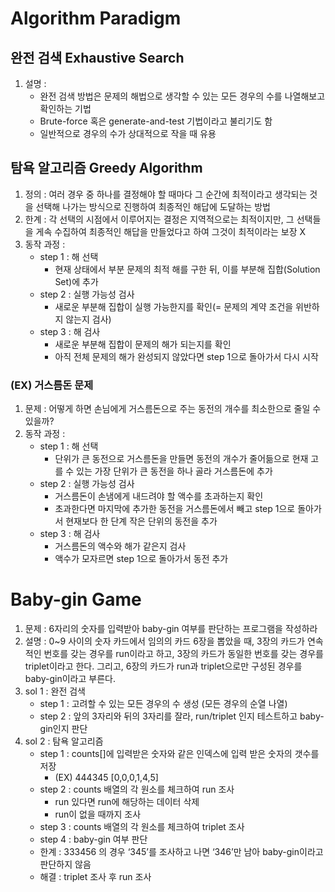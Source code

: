 # Algorithm Paradigm

## 완전 검색 Exhaustive Search
1. 설명 :
    - 완전 검색 방법은 문제의 해법으로 생각할 수 있는 모든 경우의 수를 나열해보고 확인하는 기법
    - Brute-force 혹은 generate-and-test 기법이라고 불리기도 함
    - 일반적으로 경우의 수가 상대적으로 작을 때 유용

## 탐욕 알고리즘 Greedy Algorithm

1. 정의 : 여러 경우 중 하나를 결정해야 할 때마다 그 순간에 최적이라고 생각되는 것을 선택해 나가는 방식으로 진행하여 최종적인 해답에 도달하는 방법
2. 한계 : 각 선택의 시점에서 이루어지는 결정은 지역적으로는 최적이지만, 그 선택들을 게속 수집하여 최종적인 해답을 만들었다고 하여 그것이 최적이라는 보장 X
3. 동작 과정 :
    - step 1 : 해 선택
        - 현재 상태에서 부분 문제의 최적 해를 구한 뒤, 이를 부분해 집합(Solution Set)에 추가
    - step 2 : 실행 가능성 검사
        - 새로운 부분해 집합이 실행 가능한지를 확인(= 문제의 계약 조건을 위반하지 않는지 검사)
    - step 3 : 해 검사
        - 새로운 부분해 집합이 문제의 해가 되는지를 확인
        - 아직 전체 문제의 해가 완성되지 않았다면 step 1으로 돌아가서 다시 시작

### (EX) 거스름돈 문제

1. 문제 : 어떻게 하면 손님에게 거스름돈으로 주는 동전의 개수를 최소한으로 줄일 수 있을까?
2. 동작 과정 :
    - step 1 : 해 선택
        - 단위가 큰 동전으로 거스름돈을 만들면 동전의 개수가 줄어듦으로 현재 고를 수 있는 가장 단위가 큰 동전을 하나 골라 거스름돈에 추가
    - step 2 : 실행 가능성 검사
        - 거스름돈이 손냄에게 내드려야 할 액수를 초과하는지 확인
        - 초과한다면 마지막에 추가한 동전을 거스름돈에서 빼고 step 1으로 돌아가서 현재보다 한 단계 작은 단위의 동전을 추가
    - step 3 : 해 검사
        - 거스름돈의 액수와 해가 같은지 검사
        - 액수가 모자르면 step 1으로 돌아가서 동전 추가

# Baby-gin Game

1. 문제 : 6자리의 숫자를 입력받아 baby-gin 여부를 판단하는 프로그램을 작성하라
2. 설명 : 0~9 사이의 숫자 카드에서 임의의 카드 6장을 뽑았을 때, 3장의 카드가 연속적인 번호를 갖는 경우를 run이라고 하고, 3장의 카드가 동일한 번호를 갖는 경우를 triplet이라고 한다. 그리고, 6장의 카드가 run과 triplet으로만 구성된 경우를 baby-gin이라고 부른다.
3. sol 1 : 완전 검색
    - step 1 : 고려할 수 있는 모든 경우의 수 생성 (모든 경우의 순열 나열)
    - step 2 : 앞의 3자리와 뒤의 3자리를 잘라, run/triplet 인지 테스트하고 baby-gin인지 판단
4. sol 2 : 탐욕 알고리즘
    - step 1 : counts[]에 입력받은 숫자와 같은 인덱스에 입력 받은 숫자의 갯수를 저장
        - (EX) 444345 [0,0,0,1,4,5]
    - step 2 : counts 배열의 각 원소를 체크하여 run 조사
        - run 있다면 run에 해당하는 데이터 삭제
        - run이 없을 때까지 조사
    - step 3 : counts 배열의 각 원소를 체크하여 triplet 조사
    - step 4 : baby-gin 여부 판단
    - 한계 : 333456 의 경우 ‘345’를 조사하고 나면 ‘346’만 남아 baby-gin이라고 판단하지 않음
    - 해결 : triplet 조사 후 run 조사